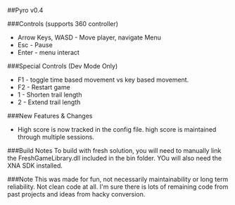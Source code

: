 ##Pyro v0.4

###Controls (supports 360 controller)
- Arrow Keys, WASD - Move player, navigate Menu
- Esc - Pause
- Enter - menu interact

###Special Controls (Dev Mode Only)
- F1 - toggle time based movement vs key based movement.
- F2 - Restart game
- 1 - Shorten trail length
- 2 - Extend trail length


###New Features & Changes
- High score is now tracked in the config file. high score is maintained through multiple sessions.

###Build Notes
To build with fresh solution, you will need to manually link the FreshGameLibrary.dll included in the bin folder. YOu will also need the XNA SDK installed.

###Note
This was made for fun, not necessarily maintainability or long term reliability. Not clean code at all. I'm sure there is lots of remaining code from past projects and ideas from hacky conversion.
